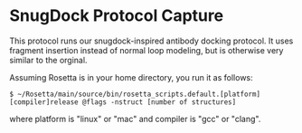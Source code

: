 SnugDock Protocol Capture
=========================

This protocol runs our snugdock-inspired antibody docking protocol. It uses 
fragment insertion instead of normal loop modeling, but is otherwise very 
similar to the orginal.

Assuming Rosetta is in your home directory, you run it as follows:

    $ ~/Rosetta/main/source/bin/rosetta_scripts.default.[platform][compiler]release @flags -nstruct [number of structures]

where platform is "linux" or "mac" and compiler is "gcc" or "clang".
